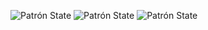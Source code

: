 ![Patrón State](Patrón-State-1.png)
![Patrón State](Patrón-State-2.png)
![Patrón State](Patrón-State-3.png)
